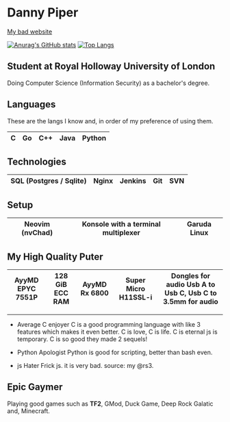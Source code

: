 # Danny Piper
[My bad website](https://www.djpiper28.co.uk)

[![Anurag's GitHub stats](https://github-readme-stats.vercel.app/api?username=djpiper28&theme=dark)](https://github.com/anuraghazra/github-readme-stats)
[![Top Langs](https://github-readme-stats.vercel.app/api/top-langs/?username=djpiper28&theme=dark&layout=compact)](https://github.com/anuraghazra/github-readme-stats)

## Student at Royal Holloway University of London
Doing Computer Science (Information Security) as a bachelor's degree.

## Languages
These are the langs I know and, in order of my preference of using them.

| C | Go | C++ | Java | Python |
|---|----|-----|------|--------|

## Technologies
| SQL (Postgres / Sqlite) | Nginx | Jenkins | Git | SVN |
|-------------------------|-------|---------|-----|-----|

## Setup
| Neovim (nvChad) | Konsole with a terminal multiplexer | Garuda Linux |
|-----------------|-------------------------------------|--------------|
 
## My High Quality Puter
| AyyMD EPYC 7551P | 128 GiB ECC RAM | AyyMD Rx 6800 | Super Micro  H11SSL-i | Dongles for audio Usb A to Usb C, Usb C to 3.5mm for audio |
|------------------|-----------------|---------------|-----------------------|------------------------------------------------------------|

---

- Average C enjoyer
C is a good programming language with like 3 features which makes it even better.
C is love, C is life. C is eternal js is temporary.
C is so good they made 2 sequels!

- Python Apologist
Python is good for scripting, better than bash even.
- js Hater
Frick js. it is very bad. source: my @rs3.

## Epic Gaymer
Playing good games such as **TF2**, GMod, Duck Game, Deep Rock Galatic and, Minecraft.
